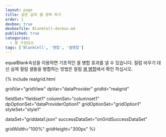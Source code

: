 ```yaml
---
layout: page
title: 같은 값의 셀 생략 하기
order: 1
devbox: true
devboxfile: BlankCell-devbox.md
published: true
categories:
  - 셀 구성요소
tags: ['BlankCell', '병합', '셀병합']
---
```


equalBlank속성을 이용하면 기초적인 셀 병합 효과를 낼 수 있습니다.
컬럼 비우기 대신 실제 컬럼 셀들을 병합하는 방법은 컬럼 [셀 병합](http://www.realgrid.com/demo/CellComponent/CellMerging/)에서 확인 하십시오.

<script>
var onGridSuccessDataSet = function(data, textStatus, jqXHR) {
  dataProvider.setRows(data);
}
</script>

{% include realgrid.html

  gridVar="gridView"
  dpVar="dataProvider"
  gridId="realgrid"

  fieldSet="fieldset1"
  columnSet="columnset1"
  dpOptionSet="dataProviderOption1"
  gridOptionSet="gridOption1"
  styleSet="style1"

  dataSet="griddata1.json"
  successDataSet="onGridSuccessDataSet"

  gridWidth="100%"
  gridHeight="300px" %}


  <!-- 비교해보고 나중에 지우세요.
    include realgrid.html
    gridVar="gridView"
    dpVar="dataProvider"
    fieldSet="fieldset1"
    columnSet="columnset1"
    dpOptionSet="dataProviderOption1"
    gridOptionSet="gridOption1"
    styleSet="style1"
    dataSet="griddata1"
    gridId="realgrid"
    gridWidth="100%"
    gridHeight="300px"
-->
